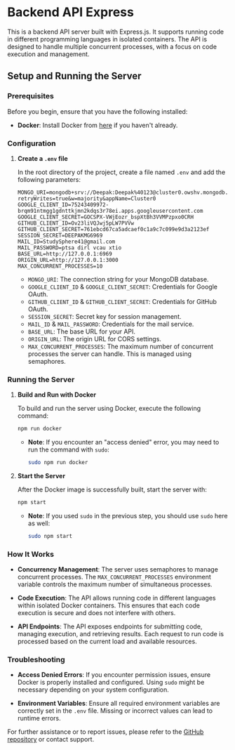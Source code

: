 # Backend API Express

This is a backend API server built with Express.js. It supports running code in different programming languages in isolated containers. The API is designed to handle multiple concurrent processes, with a focus on code execution and management.

## Setup and Running the Server

### Prerequisites

Before you begin, ensure that you have the following installed:

- **Docker**: Install Docker from [here](https://www.docker.com/get-started) if you haven't already.

### Configuration

1. **Create a `.env` file**

   In the root directory of the project, create a file named `.env` and add the following parameters:

   ```env
   MONGO_URI=mongodb+srv://Deepak:Deepak%40123@cluster0.owshv.mongodb.net/?retryWrites=true&w=majority&appName=Cluster0
   GOOGLE_CLIENT_ID=75243409972-brqm91ntmgg1gdnttkjmn2kdqs3r78ei.apps.googleusercontent.com
   GOOGLE_CLIENT_SECRET=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
   GITHUB_CLIENT_ID=Ov23liVQJwj5pLW7PVVw
   GITHUB_CLIENT_SECRET=761ebcd67ca5adcaef0c1a9c7c099e9d3a2123ef
   SESSION_SECRET=DEEPAKMG6969
   MAIL_ID=StudySphere41@gmail.com
   MAIL_PASSWORD=ptsa dirl vcau xtio
   BASE_URL=http://127.0.0.1:6969
   ORIGIN_URL=http://127.0.0.1:3000
   MAX_CONCURRENT_PROCESSES=10
   ```

   - `MONGO_URI`: The connection string for your MongoDB database.
   - `GOOGLE_CLIENT_ID` & `GOOGLE_CLIENT_SECRET`: Credentials for Google OAuth.
   - `GITHUB_CLIENT_ID` & `GITHUB_CLIENT_SECRET`: Credentials for GitHub OAuth.
   - `SESSION_SECRET`: Secret key for session management.
   - `MAIL_ID` & `MAIL_PASSWORD`: Credentials for the mail service.
   - `BASE_URL`: The base URL for your API.
   - `ORIGIN_URL`: The origin URL for CORS settings.
   - `MAX_CONCURRENT_PROCESSES`: The maximum number of concurrent processes the server can handle. This is managed using semaphores.

### Running the Server

1. **Build and Run with Docker**

   To build and run the server using Docker, execute the following command:

   ```bash
   npm run docker
   ```

   - **Note**: If you encounter an "access denied" error, you may need to run the command with `sudo`:

     ```bash
     sudo npm run docker
     ```

2. **Start the Server**

   After the Docker image is successfully built, start the server with:

   ```bash
   npm start
   ```

   - **Note**: If you used `sudo` in the previous step, you should use `sudo` here as well:

     ```bash
     sudo npm start
     ```

### How It Works

- **Concurrency Management**: The server uses semaphores to manage concurrent processes. The `MAX_CONCURRENT_PROCESSES` environment variable controls the maximum number of simultaneous processes.

- **Code Execution**: The API allows running code in different languages within isolated Docker containers. This ensures that each code execution is secure and does not interfere with others.

- **API Endpoints**: The API exposes endpoints for submitting code, managing execution, and retrieving results. Each request to run code is processed based on the current load and available resources.

### Troubleshooting

- **Access Denied Errors**: If you encounter permission issues, ensure Docker is properly installed and configured. Using `sudo` might be necessary depending on your system configuration.

- **Environment Variables**: Ensure all required environment variables are correctly set in the `.env` file. Missing or incorrect values can lead to runtime errors.

For further assistance or to report issues, please refer to the [GitHub repository](https://github.com/your-repo) or contact support.
